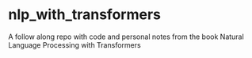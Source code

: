 # nlp_with_transformers
A follow along repo with code and personal notes from the book Natural Language Processing with Transformers
